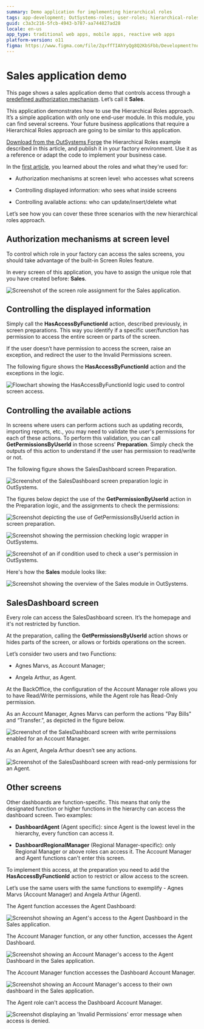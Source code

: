 ```yaml
---
summary: Demo application for implementing hierarchical roles
tags: app-development; OutSystems-roles; user-roles; hierarchical-roles; 
guid: c3a3c216-5fcb-4943-b787-aa744827ad28
locale: en-us
app_type: traditional web apps, mobile apps, reactive web apps
platform-version: o11
figma: https://www.figma.com/file/ZqxffTIAhYyQg8Q2KbSFbb/Development?node-id=742:293
---
```


# Sales application demo

This page shows a sales application demo that controls access through a [predefined authorization mechanism](hands-on.md). Let’s call it **Sales**.

This application demonstrates how to use the Hierarchical Roles approach. It’s a simple application with only one end-user module. In this module, you can find several screens. Your future business applications that require a Hierarchical Roles approach are going to be similar to this application.

<div class="info" markdown="1">

[Download from the OutSystems Forge](https://www.outsystems.com/forge/Component_Overview.aspx?ProjectId=8742) the Hierarchical Roles example described in this article, and publish it in your factory environment. Use it as a reference or adapt the code to implement your business case.

</div>

In the [first article](faq.md), you learned about the roles and what they're used for:

* Authorization mechanisms at screen level: who accesses what screens

* Controlling displayed information: who sees what inside screens

* Controlling available actions: who can update/insert/delete what

Let’s see how you can cover these three scenarios with the new hierarchical roles approach.


## Authorization mechanisms at screen level

To control which role in your factory can access the sales screens, you should take advantage of the built-in Screen Roles feature.

In every screen of this application, you have to assign the unique role that you have created before: **Sales**.

![Screenshot of the screen role assignment for the Sales application.](images/sales-role-ss.png "Sales Role Screen Assignment")

## Controlling the displayed information

Simply call the **HasAccessByFunctionId** action, described previously, in screen preparations. This way you identify if a specific user/function has permission to access the entire screen or parts of the screen.

If the user doesn’t have permission to access the screen, raise an exception, and redirect the user to the Invalid Permissions screen.

The following figure shows the **HasAccessByFunctionId** action and the exceptions in the logic.

![Flowchart showing the HasAccessByFunctionId logic used to control screen access.](images/hasaccessbyfunctionId-logic-ss.png "HasAccessByFunctionId Logic Flow")

## Controlling the available actions

In screens where users can perform actions such as updating records, importing reports, etc., you may need to validate the user's permissions for each of these actions. To perform this validation, you can call **GetPermissionsByUserId** in those screens’ **Preparation**. Simply check the outputs of this action to understand if the user has permission to read/write or not.

The following figure shows the SalesDashboard screen Preparation.

![Screenshot of the SalesDashboard screen preparation logic in OutSystems.](images/sales-dashboard-screen-preparation-ss.png "Sales Dashboard Screen Preparation Logic")

The figures below depict the use of the **GetPermissionByUserId** action in the Preparation logic, and the assignments to check the permissions:

![Screenshot depicting the use of GetPermissionsByUserId action in screen preparation.](images/getpermissionbyuserid-action-preparation-ss.png "GetPermissionsByUserId Action in Preparation")

![Screenshot showing the permission checking logic wrapper in OutSystems.](images/permission-checking-wrapper.png "Permission Checking Logic Wrapper")

![Screenshot of an if condition used to check a user's permission in OutSystems.](images/if-condition-check-users-permission-ss.png "If Condition to Check User's Permission")

Here's how the **Sales** module looks like:

![Screenshot showing the overview of the Sales module in OutSystems.](images/sales-module-overview-ss.png "Sales Module Overview")

## SalesDashboard screen

Every role can access the SalesDashboard screen. It’s the homepage and it's not restricted by function.

At the preparation, calling the **GetPermissionsByUserId** action shows or hides parts of the screen, or allows or forbids operations on the screen.

Let’s consider two users and two Functions:

* Agnes Marvs, as Account Manager;

* Angela Arthur, as Agent.

At the BackOffice, the configuration of the Account Manager role allows you to have Read/Write permissions, while the Agent role has Read-Only permission.

As an Account Manager, Agnes Marvs can perform the actions "Pay Bills" and “Transfer.”, as depicted in the figure below.

![Screenshot of the SalesDashboard screen with write permissions enabled for an Account Manager.](images/write-permission-example-screen.png "Write Permission Example Screen")

As an Agent, Angela Arthur doesn’t see any actions. 

![Screenshot of the SalesDashboard screen with read-only permissions for an Agent.](images/read-only-permission-example-screen.png "Read-Only Permission Example Screen")


## Other screens

Other dashboards are function-specific. This means that only the designated function or higher functions in the hierarchy can access the dashboard screen. Two examples:

* **DashboardAgent** (Agent specific): since Agent is the lowest level in the hierarchy, every function can access it.

* **DashboardRegionalManager** (Regional Manager-specific): only Regional Manager or above roles can access it. The Account Manager and Agent functions can't enter this screen.

To implement this access, at the preparation you need to add the **HasAccessByFunctionId** action to restrict or allow access to the screen.

Let’s use the same users with the same functions to exemplify - Agnes Marvs (Account Manager) and Angela Arthur (Agent).

The Agent function accesses the Agent Dashboard:

![Screenshot showing an Agent's access to the Agent Dashboard in the Sales application.](images/agent-dashboard-access-by-agent.png "Agent Dashboard Access by Agent")

The Account Manager function, or any other function, accesses the Agent Dashboard.

![Screenshot showing an Account Manager's access to the Agent Dashboard in the Sales application.](images/agent-dashboard-access-by-account-manager.png "Agent Dashboard Access by Account Manager")

The Account Manager function accesses the Dashboard Account Manager.

![Screenshot showing an Account Manager's access to their own dashboard in the Sales application.](images/account-manager-dashboard-access-by-account-manager.png "Account Manager Dashboard Access by Account Manager")

The Agent role can't access the Dashboard Account Manager. 

![Screenshot displaying an 'Invalid Permissions' error message when access is denied.](images/invalid-permissions-access-screen.png "Invalid Permissions Access Screen")
